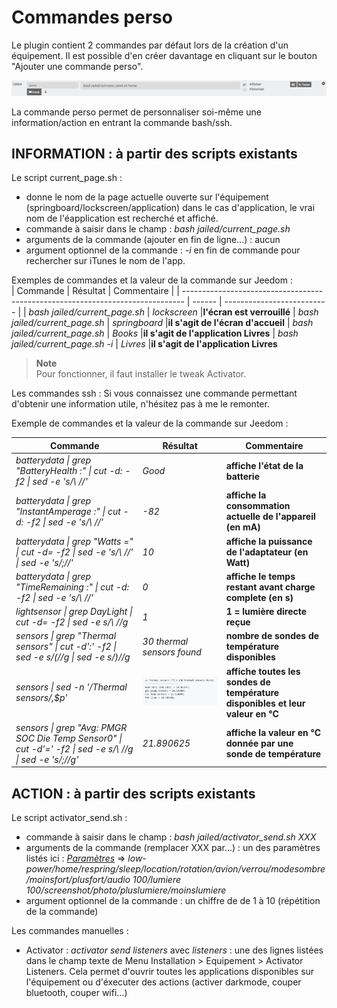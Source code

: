 Commandes perso
==================

Le plugin contient 2 commandes par défaut lors de la création d'un équipement.
Il est possible d'en créer davantage en cliquant sur le bouton "Ajouter une commande perso".

![Logo plugin](../images/jailbreak_screenshot3.png "Commande perso")

La commande perso permet de personnaliser soi-même une information/action en entrant la commande bash/ssh.

**INFORMATION : à partir des scripts existants**
---------------------

Le script current_page.sh :
- donne le nom de la page actuelle ouverte sur l'équipement (springboard/lockscreen/application) dans le cas d'application, le vrai nom de l'éapplication est recherché et affiché.
- commande à saisir dans le champ : *bash jailed/current_page.sh*
- arguments de la commande (ajouter en fin de ligne...) : aucun
- argument optionnel de la commande : *-i* en fin de commande pour rechercher sur iTunes le nom de l'app.

Exemples de commandes et la valeur de la commande sur Jeedom :  
| Commande | Résultat | Commentaire |
| ------------------------------------------------------------------------------ | ------ | -------------------------- |
| *bash jailed/current_page.sh*  | *lockscreen* |**l'écran est verrouillé**
| *bash jailed/current_page.sh*  | *springboard* |**il s'agit de l'écran d'accueil**
| *bash jailed/current_page.sh*  | *Books* |**il s'agit de l'application Livres**
| *bash jailed/current_page.sh -i*  | *Livres* |**il s'agit de l'application Livres**

> **Note**  
> Pour fonctionner, il faut installer le tweak Activator.

Les commandes ssh :
Si vous connaissez une commande permettant d'obtenir une information utile, n'hésitez pas à me le remonter.

Exemple de commandes et la valeur de la commande sur Jeedom :

| Commande | Résultat | Commentaire |
| ------------------------------------------------------------------------------ | ------ | -------------------------- |
| *batterydata \| grep "BatteryHealth :" \| cut -d: -f2 \| sed -e 's/\ //'*  | *Good* |**affiche l'état de la batterie**
| *batterydata \| grep "InstantAmperage :" \| cut -d: -f2 \| sed -e 's/\ //'*  | *-82* |**affiche la consommation actuelle de l'appareil (en mA)**
| *batterydata \| grep "Watts =" \| cut -d= -f2 \| sed -e 's/\ //' \| sed -e 's/;//'*  | *10* |**affiche la puissance de l'adaptateur (en Watt)**
| *batterydata \| grep "TimeRemaining :" \| cut -d: -f2 \| sed -e 's/\ //'*  | *0* |**affiche le temps restant avant charge complete (en s)**
| *lightsensor \| grep DayLight \| cut -d= -f2 \| sed -e s/\ //g*  | *1* |**1 = lumière directe reçue**
| *sensors \|  grep "Thermal sensors" \| cut -d':' -f2 \| sed -e s/\(//g \| sed -e s/\)//g*  | *30 thermal sensors found* |**nombre de sondes de température disponibles**
| *sensors \| sed -n '/Thermal sensors/,$p'*  | ![sensors](../images/sensors.png "sensors") |**affiche toutes les sondes de température disponibles et leur valeur en °C**
| *sensors \|  grep "Avg: PMGR SOC Die Temp Sensor0" \| cut -d'=' -f2 \| sed -e s/\ //g \| sed -e 's/;//g'*  | *21.890625* |**affiche la valeur en °C donnée par une sonde de température**


**ACTION : à partir des scripts existants**
-----------------------
Le script activator_send.sh :
- commande à saisir dans le champ : *bash jailed/activator_send.sh XXX*
- arguments de la commande (remplacer XXX par...) : un des paramètres listés ici : *[Paramètres](#tocAnchor-1-13-1)* => *low-power/home/respring/sleep/location/rotation/avion/verrou/modesombre/moinsfort/plusfort/audio 100/lumiere 100/screenshot/photo/pluslumiere/moinslumiere*
- argument optionnel de la commande :  un chiffre de de 1 à 10 (répétition de la commande)


Les commandes manuelles :
- Activator : *activator send* *listeners*
avec *listeners* : une des lignes listées dans le champ texte de Menu Installation > Equipement > Activator Listeners.
Cela permet d'ouvrir toutes les applications disponibles sur l\'équipement ou d'éxecuter des actions (activer darkmode, couper bluetooth, couper wifi...)



